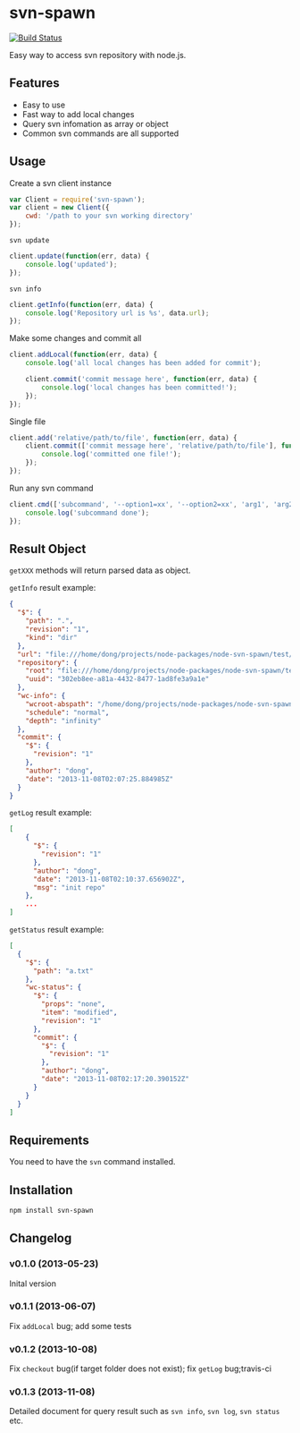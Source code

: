 # svn-spawn

[![Build Status](https://travis-ci.org/ddliu/node-svn-spawn.png)](https://travis-ci.org/ddliu/node-svn-spawn)

Easy way to access svn repository with node.js.

## Features

- Easy to use
- Fast way to add local changes
- Query svn infomation as array or object
- Common svn commands are all supported

## Usage

Create a svn client instance

```js
var Client = require('svn-spawn');
var client = new Client({
    cwd: '/path to your svn working directory'
});
```
`svn update`

```js
client.update(function(err, data) {
    console.log('updated');
});
```

`svn info`

```js
client.getInfo(function(err, data) {
    console.log('Repository url is %s', data.url);
});
```

Make some changes and commit all

```js
client.addLocal(function(err, data) {
    console.log('all local changes has been added for commit');

    client.commit('commit message here', function(err, data) {
        console.log('local changes has been committed!');
    });
});
```

Single file

```js
client.add('relative/path/to/file', function(err, data) {
    client.commit(['commit message here', 'relative/path/to/file'], function(err, data) {
        console.log('committed one file!');
    });
});
```

Run any svn command

```js
client.cmd(['subcommand', '--option1=xx', '--option2=xx', 'arg1', 'arg2'], function(err, data) {
    console.log('subcommand done');
});
```

## Result Object

`getXXX` methods will return parsed data as object.

`getInfo` result example:

```json
{
  "$": {
    "path": ".",
    "revision": "1",
    "kind": "dir"
  },
  "url": "file:///home/dong/projects/node-packages/node-svn-spawn/test/tmp/repo",
  "repository": {
    "root": "file:///home/dong/projects/node-packages/node-svn-spawn/test/tmp/repo",
    "uuid": "302eb8ee-a81a-4432-8477-1ad8fe3a9a1e"
  },
  "wc-info": {
    "wcroot-abspath": "/home/dong/projects/node-packages/node-svn-spawn/test/tmp/copy",
    "schedule": "normal",
    "depth": "infinity"
  },
  "commit": {
    "$": {
      "revision": "1"
    },
    "author": "dong",
    "date": "2013-11-08T02:07:25.884985Z"
  }
}
```

`getLog` result example:

```json
[
    {
      "$": {
        "revision": "1"
      },
      "author": "dong",
      "date": "2013-11-08T02:10:37.656902Z",
      "msg": "init repo"
    },
    ...
]
```

`getStatus` result example:

```json
[
  {
    "$": {
      "path": "a.txt"
    },
    "wc-status": {
      "$": {
        "props": "none",
        "item": "modified",
        "revision": "1"
      },
      "commit": {
        "$": {
          "revision": "1"
        },
        "author": "dong",
        "date": "2013-11-08T02:17:20.390152Z"
      }
    }
  }
]
```

## Requirements

You need to have the `svn` command installed.

## Installation

```bash
npm install svn-spawn
```

## Changelog

### v0.1.0 (2013-05-23)

Inital version

### v0.1.1 (2013-06-07)

Fix `addLocal` bug; add some tests

### v0.1.2 (2013-10-08)

Fix `checkout` bug(if target folder does not exist); fix `getLog` bug;travis-ci

### v0.1.3 (2013-11-08)

Detailed document for query result such as `svn info`, `svn log`, `svn status` etc.